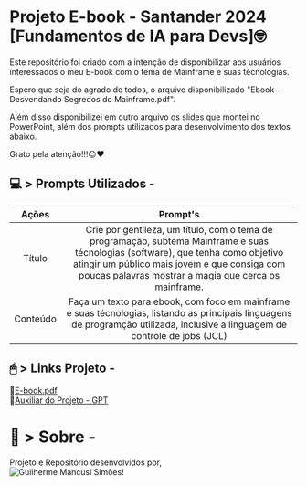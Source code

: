 # Projeto E-book - Santander 2024 [Fundamentos de IA para Devs]🤓

Este repositório foi criado com a intenção de disponibilizar aos usuários interessados o meu E-book com o tema de Mainframe e suas técnologias.

Espero que seja do agrado de todos, o arquivo disponibilizado "Ebook - Desvendando Segredos do Mainframe.pdf".

Além disso disponibilizei em outro arquivo os slides que montei no PowerPoint, além dos prompts utilizados para desenvolvimento dos textos abaixo.

Grato pela atenção!!!😊❤

## 💻 > Prompts Utilizados -
|    Ações      |      Prompt's |
| :-----------: | :-----------: |
| Título      | Crie por gentileza, um título, com o tema de programação, subtema Mainframe e suas técnologias (software), que tenha como objetivo atingir um público mais jovem e que consiga com poucas palavras mostrar a magia que cerca os mainframe.      |
| Conteúdo    | Faça um texto para ebook, com foco em mainframe e suas técnologias, listando as principais linguagens de programção utilizada, inclusive a linguagem de controle de jobs (JCL) |

## 🖱 > Links Projeto - 
📘[E-book.pdf](https://github.com/GuiCrownguard/Projeto-Ebook/blob/main/Ebook%20-%20Desvendando%20Segredos%20do%20Mainframe.pdf)  
🤖[Auxiliar do Projeto - GPT](https://chatgpt.com/)


# 🤩 > Sobre - 

Projeto e Repositório desenvolvidos por,  
![Guilherme Mancusi Simões!](C:/Users/Gui/Downloads/Eu.png "Guilherme Mancusi Simões") 
